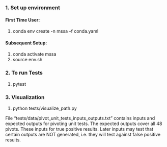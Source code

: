 ### 1. Set up environment

#### First Time User:
1. conda env create -n mssa -f conda.yaml

#### Subsequent Setup:
1. conda activate mssa
2. source env.sh


### 2. To run Tests
1. pytest

### 3. Visualization
1. python tests/visualize_path.py

File “tests/data/pivot_unit_tests_inputs_outputs.txt” contains inputs and expected outputs for pivoting unit tests. The expected outputs cover all 48 pivots. These inputs for true positive results. Later inputs may test that certain outputs are NOT generated, i.e. they will test against false positive results.
